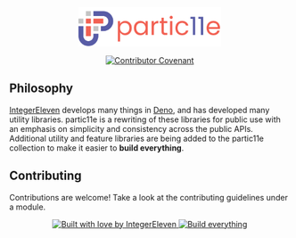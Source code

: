 <p align="center">
  <img alt="partic11e logo" height="70" src="static/img/banner.png" />
</p>

<p align="center">
  <a href="#/CODE_OF_CONDUCT">
    <img alt="Contributor Covenant" src="https://img.shields.io/badge/Contributor%20Covenant-2.1-4baaaa.svg?style=flat-square" />
  </a>
</p>

## Philosophy

[IntegerEleven][i11n] develops many things in [Deno][deno], and has developed many utility libraries. partic11e is a rewriting of these libraries for public use with an emphasis
on simplicity and consistency across the public APIs. Additional utility and feature libraries are being added to the partic11e collection to
make it easier to **build everything**.

## Contributing

Contributions are welcome! Take a look at the contributing guidelines under a module.

<p align="center">
  <a href="https://github.com/i11n">
    <img alt="Built with love by IntegerEleven" src="https://img.shields.io/badge/built%20with%20%E2%9D%A4%20-i11n-585CA6?style=for-the-badge" />
  </a>
  <a href="https://github.com/i11n">
    <img alt="Build everything" src="https://img.shields.io/badge/BUILD-EVERYTHING-F26052?style=for-the-badge" />
  </a>
</p>

[deno]: https://deno.land
[i11n]: https://github.com/i11n
